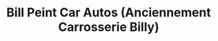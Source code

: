 ---
title: "Bill Peint Car Autos (Anciennement Carrosserie Billy)"
url: /basse-terre/bill-peint-car-autos-anciennement-carrosserie-billy/
shop: réparation de voitures
---